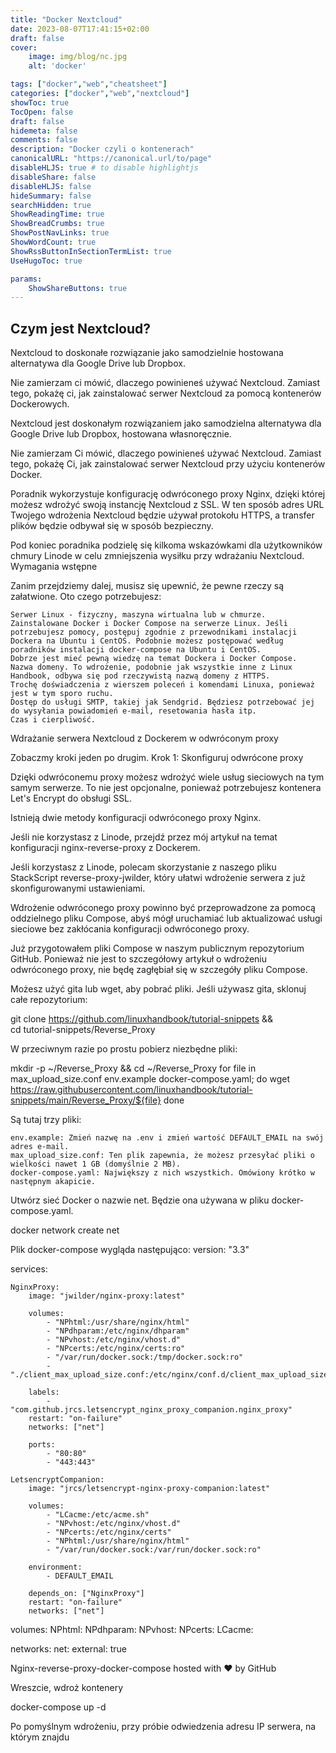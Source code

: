 ```yaml
---
title: "Docker Nextcloud"
date: 2023-08-07T17:41:15+02:00
draft: false
cover:
    image: img/blog/nc.jpg
    alt: 'docker'

tags: ["docker","web","cheatsheet"] 
categories: ["docker","web","nextcloud"] 
showToc: true
TocOpen: false
draft: false
hidemeta: false
comments: false
description: "Docker czyli o kontenerach"
canonicalURL: "https://canonical.url/to/page"
disableHLJS: true # to disable highlightjs
disableShare: false
disableHLJS: false
hideSummary: false
searchHidden: true
ShowReadingTime: true
ShowBreadCrumbs: true
ShowPostNavLinks: true
ShowWordCount: true
ShowRssButtonInSectionTermList: true
UseHugoToc: true

params:
    ShowShareButtons: true
---
```


## Czym jest Nextcloud?

Nextcloud to doskonałe rozwiązanie jako samodzielnie hostowana alternatywa dla Google Drive lub Dropbox.

Nie zamierzam ci mówić, dlaczego powinieneś używać Nextcloud. Zamiast tego, pokażę ci, jak zainstalować serwer Nextcloud za pomocą kontenerów Dockerowych.

Nextcloud jest doskonałym rozwiązaniem jako samodzielna alternatywa dla Google Drive lub Dropbox, hostowana własnoręcznie.

Nie zamierzam Ci mówić, dlaczego powinieneś używać Nextcloud. Zamiast tego, pokażę Ci, jak zainstalować serwer Nextcloud przy użyciu kontenerów Docker.

Poradnik wykorzystuje konfigurację odwróconego proxy Nginx, dzięki której możesz wdrożyć swoją instancję Nextcloud z SSL. W ten sposób adres URL Twojego wdrożenia Nextcloud będzie używał protokołu HTTPS, a transfer plików będzie odbywał się w sposób bezpieczny.

Pod koniec poradnika podzielę się kilkoma wskazówkami dla użytkowników chmury Linode w celu zmniejszenia wysiłku przy wdrażaniu Nextcloud.
Wymagania wstępne

Zanim przejdziemy dalej, musisz się upewnić, że pewne rzeczy są załatwione. Oto czego potrzebujesz:

    Serwer Linux - fizyczny, maszyna wirtualna lub w chmurze.
    Zainstalowane Docker i Docker Compose na serwerze Linux. Jeśli potrzebujesz pomocy, postępuj zgodnie z przewodnikami instalacji Dockera na Ubuntu i CentOS. Podobnie możesz postępować według poradników instalacji docker-compose na Ubuntu i CentOS.
    Dobrze jest mieć pewną wiedzę na temat Dockera i Docker Compose.
    Nazwa domeny. To wdrożenie, podobnie jak wszystkie inne z Linux Handbook, odbywa się pod rzeczywistą nazwą domeny z HTTPS.
    Trochę doświadczenia z wierszem poleceń i komendami Linuxa, ponieważ jest w tym sporo ruchu.
    Dostęp do usługi SMTP, takiej jak Sendgrid. Będziesz potrzebować jej do wysyłania powiadomień e-mail, resetowania hasła itp.
    Czas i cierpliwość.

Wdrażanie serwera Nextcloud z Dockerem w odwróconym proxy

Zobaczmy kroki jeden po drugim.
Krok 1: Skonfiguruj odwrócone proxy

Dzięki odwróconemu proxy możesz wdrożyć wiele usług sieciowych na tym samym serwerze. To nie jest opcjonalne, ponieważ potrzebujesz kontenera Let's Encrypt do obsługi SSL.

Istnieją dwie metody konfiguracji odwróconego proxy Nginx.

Jeśli nie korzystasz z Linode, przejdź przez mój artykuł na temat konfiguracji nginx-reverse-proxy z Dockerem.

Jeśli korzystasz z Linode, polecam skorzystanie z naszego pliku StackScript reverse-proxy-jwilder, który ułatwi wdrożenie serwera z już skonfigurowanymi ustawieniami.

Wdrożenie odwróconego proxy powinno być przeprowadzone za pomocą oddzielnego pliku Compose, abyś mógł uruchamiać lub aktualizować usługi sieciowe bez zakłócania konfiguracji odwróconego proxy.

Już przygotowałem pliki Compose w naszym publicznym repozytorium GitHub. Ponieważ nie jest to szczegółowy artykuł o wdrożeniu odwróconego proxy, nie będę zagłębiał się w szczegóły pliku Compose.

Możesz użyć gita lub wget, aby pobrać pliki. Jeśli używasz gita, sklonuj całe repozytorium:

git clone https://github.com/linuxhandbook/tutorial-snippets && \
	cd tutorial-snippets/Reverse_Proxy

W przeciwnym razie po prostu pobierz niezbędne pliki:

mkdir -p ~/Reverse_Proxy && cd ~/Reverse_Proxy
for file in max_upload_size.conf env.example docker-compose.yaml; do
	wget https://raw.githubusercontent.com/linuxhandbook/tutorial-snippets/main/Reverse_Proxy/${file}
done

Są tutaj trzy pliki:

    env.example: Zmień nazwę na .env i zmień wartość DEFAULT_EMAIL na swój adres e-mail.
    max_upload_size.conf: Ten plik zapewnia, że ​​możesz przesyłać pliki o wielkości nawet 1 GB (domyślnie 2 MB).
    docker-compose.yaml: Największy z nich wszystkich. Omówiony krótko w następnym akapicie.

Utwórz sieć Docker o nazwie net. Będzie ona używana w pliku docker-compose.yaml.

docker network create net

Plik docker-compose wygląda następująco:
version: "3.3"

services:

    NginxProxy:
        image: "jwilder/nginx-proxy:latest"

        volumes:
            - "NPhtml:/usr/share/nginx/html"
            - "NPdhparam:/etc/nginx/dhparam"
            - "NPvhost:/etc/nginx/vhost.d"
            - "NPcerts:/etc/nginx/certs:ro"
            - "/var/run/docker.sock:/tmp/docker.sock:ro"
            - "./client_max_upload_size.conf:/etc/nginx/conf.d/client_max_upload_size.conf"

        labels:
            - "com.github.jrcs.letsencrypt_nginx_proxy_companion.nginx_proxy"
        restart: "on-failure"
        networks: ["net"]

        ports:
            - "80:80"
            - "443:443"

    LetsencryptCompanion:
        image: "jrcs/letsencrypt-nginx-proxy-companion:latest"

        volumes:
            - "LCacme:/etc/acme.sh"
            - "NPvhost:/etc/nginx/vhost.d"
            - "NPcerts:/etc/nginx/certs"
            - "NPhtml:/usr/share/nginx/html"
            - "/var/run/docker.sock:/var/run/docker.sock:ro"

        environment:
            - DEFAULT_EMAIL

        depends_on: ["NginxProxy"]
        restart: "on-failure"
        networks: ["net"]


volumes:
    NPhtml:
    NPdhparam:
    NPvhost:
    NPcerts:
    LCacme:

networks:
    net:
        external: true

Nginx-reverse-proxy-docker-compose hosted with ❤ by GitHub

Wreszcie, wdroż kontenery

docker-compose up -d

Po pomyślnym wdrożeniu, przy próbie odwiedzenia adresu IP serwera, na którym znajdu